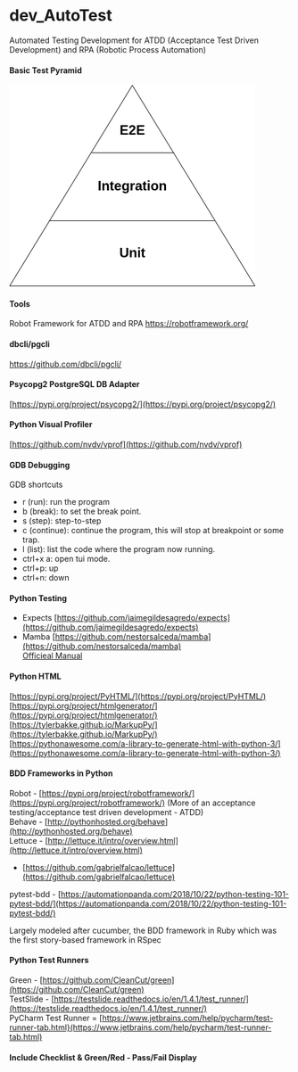 # dev_AutoTest
Automated Testing Development for ATDD (Acceptance Test Driven Development) and RPA (Robotic Process Automation)

#### Basic Test Pyramid
![Test Pyramid](https://github.com/lel99999/dev_AutoTest/blob/master/test_pyramid.png) <br/>

#### Tools
Robot Framework for ATDD and RPA
https://robotframework.org/

#### dbcli/pgcli
https://github.com/dbcli/pgcli/

#### Psycopg2 PostgreSQL DB Adapter
[https://pypi.org/project/psycopg2/](https://pypi.org/project/psycopg2/) <br/>

#### Python Visual Profiler
[https://github.com/nvdv/vprof](https://github.com/nvdv/vprof) <br/>

#### GDB Debugging
GDB shortcuts
- r (run): run the program
- b (break): to set the break point.
- s (step): step-to-step
- c (continue): continue the program, this will stop at breakpoint or some trap.
- l (list): list the code where the program now running.
- ctrl+x a: open tui mode.
- ctrl+p: up
- ctrl+n: down


#### Python Testing 
- Expects [https://github.com/jaimegildesagredo/expects](https://github.com/jaimegildesagredo/expects) <br/>
- Mamba [https://github.com/nestorsalceda/mamba](https://github.com/nestorsalceda/mamba) <br/>
  [Officieal Manual](https://mamba-bdd.readthedocs.io/en/latest/) <br/>

#### Python HTML
[https://pypi.org/project/PyHTML/](https://pypi.org/project/PyHTML/) <br/>
[https://pypi.org/project/htmlgenerator/](https://pypi.org/project/htmlgenerator/) <br/>
[https://tylerbakke.github.io/MarkupPy/](https://tylerbakke.github.io/MarkupPy/) <br/>
[https://pythonawesome.com/a-library-to-generate-html-with-python-3/](https://pythonawesome.com/a-library-to-generate-html-with-python-3/) <br/>

#### BDD Frameworks in Python
Robot - [https://pypi.org/project/robotframework/](https://pypi.org/project/robotframework/) (More of an acceptance testing/acceptance test driven development - ATDD) <br/>
Behave - [http://pythonhosted.org/behave](http://pythonhosted.org/behave) <br/>
Lettuce - [http://lettuce.it/intro/overview.html](http://lettuce.it/intro/overview.html) <br/>
- [https://github.com/gabrielfalcao/lettuce](https://github.com/gabrielfalcao/lettuce) <br/>

pytest-bdd - [https://automationpanda.com/2018/10/22/python-testing-101-pytest-bdd/](https://automationpanda.com/2018/10/22/python-testing-101-pytest-bdd/) <br/>

Largely modeled after cucumber, the BDD framework in Ruby which was the first story-based framework in RSpec <br/>

#### Python Test Runners
Green - [https://github.com/CleanCut/green](https://github.com/CleanCut/green) <br/>
TestSlide - [https://testslide.readthedocs.io/en/1.4.1/test_runner/](https://testslide.readthedocs.io/en/1.4.1/test_runner/) <br/>
PyCharm Test Runner = [https://www.jetbrains.com/help/pycharm/test-runner-tab.html}(https://www.jetbrains.com/help/pycharm/test-runner-tab.html) <br/>

#### Include Checklist & Green/Red - Pass/Fail Display
